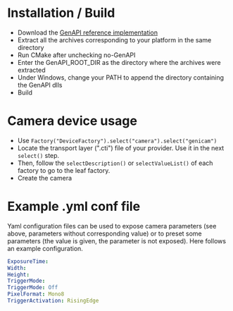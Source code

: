 # Installation / Build

 * Download the [GenAPI reference implementation](https://www.emva.org/wp-content/uploads/GenICam_V3_0_2_public_data.zip)
 * Extract all the archives corresponding to your platform in the same directory
 * Run CMake after unchecking no-GenAPI
 * Enter the GenAPI_ROOT_DIR as the directory where the archives were extracted
 * Under Windows, change your PATH to append the directory containing the GenAPI dlls
 * Build

# Camera device usage

 * Use `Factory("DeviceFactory").select("camera").select("genicam")`
 * Locate the transport layer (".cti") file of your provider. Use it in the next `select()` step.
 * Then, follow the `selectDescription()` or `selectValueList()` of each factory to go to the leaf factory.
 * Create the camera

# Example .yml conf file
Yaml configuration files can be used to expose camera parameters (see above, parameters without corresponding value) or to preset some parameters (the value is given, the parameter is not exposed). 
Here follows an example configuration. 

```yaml
ExposureTime:
Width:
Height:
TriggerMode:
TriggerMode: Off
PixelFormat: Mono8
TriggerActivation: RisingEdge
```